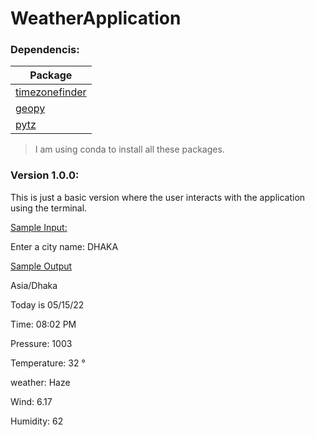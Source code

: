 # WeatherApplication

### Dependencis:
| Package      | 
| ----------- | 
| [timezonefinder](https://anaconda.org/conda-forge/timezonefinder) |    
| [geopy](https://anaconda.org/conda-forge/geopy)   |     
| [pytz](https://anaconda.org/conda-forge/pytz)   |

>I am using  conda to install all these packages. 

### Version 1.0.0: 
This is just a basic version where the user interacts with the application using the terminal. 

<ins>Sample Input:</ins>

Enter a city name: DHAKA

<ins>Sample Output</ins>

Asia/Dhaka

Today is  05/15/22

Time:  08:02 PM

Pressure:  1003

Temperature: 32 °

weather:  Haze

Wind:  6.17

Humidity:  62
>
